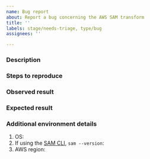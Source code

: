 ```yaml
---
name: Bug report
about: Report a bug concerning the AWS SAM transform
title: ''
labels: stage/needs-triage, type/bug
assignees: ''

---
```


<!-- Make sure we don't have an existing issue that reports the bug you are encountering (both open and closed).
If you do find an existing issue, re-open or add a comment to that issue instead of creating a new one.
Add the --debug flag to any SAM CLI commands you are running. -->

### Description
<!-- Briefly describe the bug you are facing.-->


### Steps to reproduce
<!-- Provide detailed steps to reproduce the bug. Include relevant parts of the SAM template. -->


### Observed result
<!-- Describe what you observed. -->


### Expected result
<!-- Describe what you expected. -->


### Additional environment details

1. OS:
2. If using the [SAM CLI](https://github.com/aws/aws-sam-cli), `sam --version`:
3. AWS region:
